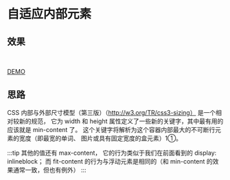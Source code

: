 # 自适应内部元素

## 效果

<br>
<layout-1></layout-1>

[DEMO](http://dabblet.com/gist/82eb1575806f6eff9c37)

## 思路

CSS 内部与外部尺寸模型（第三版）（http://w3.org/TR/css3-sizing） 是一个相对较新的规范， 它为 width 和 height 属性定义了一些新的关键字，其中最有用的应该就是 min-content 了。 这个关键字将解析为这个容器内部最大的不可断行元素的宽度（即最宽的单词、 图片或具有固定宽度的盒元素）1①。

:::tip
其他的值还有 max-content， 它的行为类似于我们在前面看到的 display: inlineblock； 而 fit-content 的行为与浮动元素是相同的（和 min-content 的效果通常一致，但也有例外）
:::
